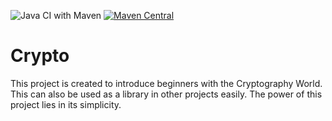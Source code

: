 ![Java CI with Maven](https://github.com/prasenjit-net/crypto/workflows/Java%20CI%20with%20Maven/badge.svg)
[![Maven Central](https://img.shields.io/maven-central/v/net.prasenjit/crypto.svg?label=Maven%20Central)](https://search.maven.org/search?q=g:%22net.prasenjit%22%20AND%20a:%22crypto%22)
# Crypto

This project is created to introduce beginners with the Cryptography World. 
This can also be used as a library in other projects easily. The power of this project
lies in its simplicity.
